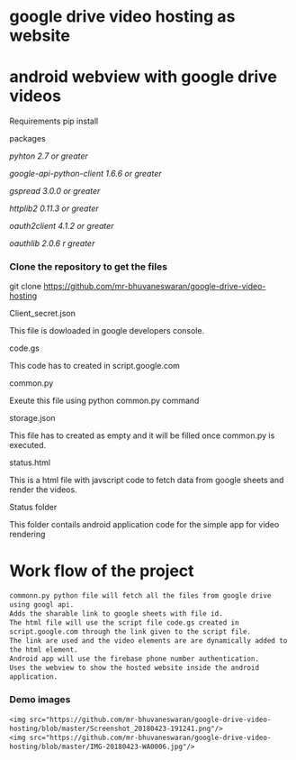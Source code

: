 # google drive video hosting as website 
# android webview with google drive videos

Requirements
pip install <package>
  
packages

*pyhton 2.7 or greater*

*google-api-python-client 1.6.6 or greater*

*gspread 3.0.0 or greater*

*httplib2 0.11.3 or greater*

*oauth2client 4.1.2 or greater*           

*oauthlib 2.0.6 r greater*

  
### Clone the repository to get the files
git clone https://github.com/mr-bhuvaneswaran/google-drive-video-hosting

Client_secret.json

  This file is dowloaded in google developers console.

code.gs

  This code has to created in script.google.com

common.py

  Exeute this file using python common.py command

storage.json

  This file has to created as empty and it will be filled once common.py is executed.

status.html

  This is a html file with javscript code to fetch data from google sheets and render the videos.

Status folder

  This folder contails android application code for the simple app for video rendering
  
# Work flow of the project

    commonn.py python file will fetch all the files from google drive using googl api. 
    Adds the sharable link to google sheets with file id.
    The html file will use the script file code.gs created in script.google.com through the link given to the script file.
    The link are used and the video elements are are dynamically added to the html element.
    Android app will use the firebase phone number authentication.
    Uses the webview to show the hosted website inside the android application.
    
### Demo images
    <img src="https://github.com/mr-bhuvaneswaran/google-drive-video-hosting/blob/master/Screenshot_20180423-191241.png"/>
    <img src="https://github.com/mr-bhuvaneswaran/google-drive-video-hosting/blob/master/IMG-20180423-WA0006.jpg"/> 
  
  
